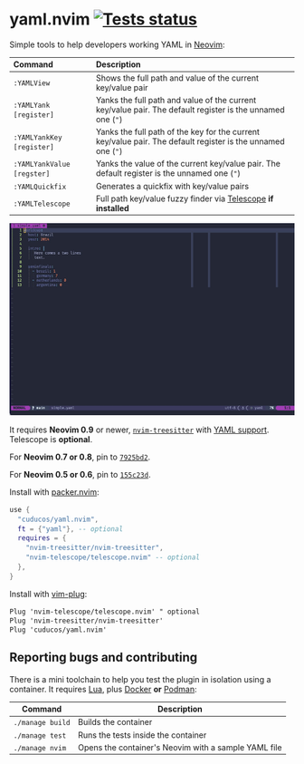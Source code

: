 # yaml.nvim [![Tests status](https://github.com/cuducos/yaml.nvim/actions/workflows/tests.yml/badge.svg)](https://github.com/cuducos/yaml.nvim/actions/workflows/tests.yml)

Simple tools to help developers working YAML in [Neovim](https://neovim.io):

| Command | Description |
|:--|:--|
| `:YAMLView` | Shows the full path and value of the current key/value pair |
| `:YAMLYank [register]` | Yanks the full path and value of the current key/value pair. The default register is the unnamed one (`"`) |
| `:YAMLYankKey [register]` | Yanks the full path of the key for the current key/value pair. The default register is the unnamed one (`"`) |
| `:YAMLYankValue [regster]` | Yanks the value of the current key/value pair. The default register is the unnamed one (`"`) |
| `:YAMLQuickfix` | Generates a quickfix with key/value pairs |
| `:YAMLTelescope` | Full path key/value fuzzy finder via [Telescope](https://github.com/nvim-telescope/telescope.nvim) **if installed** |

![Example GIF](doc/demo.gif)

It requires **Neovim 0.9** or newer, [`nvim-treesitter`](https://github.com/nvim-treesitter/nvim-treesitter) with [YAML support](https://github.com/ikatyang/tree-sitter-yaml). Telescope is **optional**.

For **Neovim 0.7 or 0.8**, pin to [`7925bd2`](https://github.com/cuducos/yaml.nvim/commit/7925bd2bf03c718996ccad7e1a49eafe40cd3246).

For **Neovim 0.5 or 0.6**, pin to [`155c23d`](https://github.com/cuducos/yaml.nvim/commit/155c23de8f99fdb424f8aa713bcb993cc2538c6c).

Install with [packer.nvim](https://github.com/wbthomason/packer.nvim):

```lua
use {
  "cuducos/yaml.nvim",
  ft = {"yaml"}, -- optional
  requires = {
    "nvim-treesitter/nvim-treesitter",
    "nvim-telescope/telescope.nvim" -- optional
  },
}
```

Install with [vim-plug](https://github.com/junegunn/vim-plug):
```viml
Plug 'nvim-telescope/telescope.nvim' " optional
Plug 'nvim-treesitter/nvim-treesitter'
Plug 'cuducos/yaml.nvim'
```

## Reporting bugs and contributing

There is a mini toolchain to help you test the plugin in isolation using a container. It requires [Lua](https://www.lua.org/), plus [Docker](https://www.docker.com/) **or** [Podman](https://podman.io/):

| Command | Description |
|---|---|
| `./manage build` | Builds the container |
| `./manage test` | Runs the tests inside the container |
| `./manage nvim` | Opens the container's Neovim with a sample YAML file |
